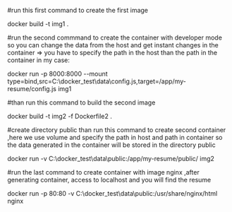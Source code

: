 #run this first command to create the first image 

docker build -t img1 .

#run the second commmand to create the container with developer mode so you can change the data from the host and get instant changes in the container => you have 
to specify the path in the host than the path in the container in my case:


docker run -p 8000:8000  --mount type=bind,src=C:\docker_test\data\config.js,target=/app/my-resume/config.js img1

#than run this command to build the second image

docker build -t img2 -f Dockerfile2 .

#create directory public  than
run this command to create second container ,here we use volume and specify the path in host and path in container so the data generated in the container 
will be stored in the directory public


docker run -v C:\docker_test\data\public:/app/my-resume/public/ img2

#run the last command to create container with image nginx ,after generating container, access to localhost and you will find the resume

docker run -p 80:80 -v C:\docker_test\data\public:/usr/share/nginx/html nginx
